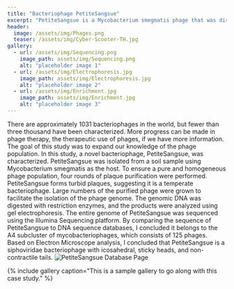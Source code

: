 ```yaml
---
title: "Bacteriophage PetiteSangsue"
excerpt: "PetiteSangsue is a Mycobacterium smegmatis phage that was discovered in Burkesville, KY in 2020. "
header:
  image: /assets/img/Phages.png
  teaser: /assets/img/Cyber-Scooter-TH.jpg
gallery:
  - url: /assets/img/Sequencing.png
    image_path: assets/img/Sequencing.png
    alt: "placeholder image 1"
  - url: /assets/img/Electrophoresis.jpg
    image_path: assets/img/Electrophoresis.jpg
    alt: "placeholder image 2"
  - url: /assets/img/Enrichment.jpg
    image_path: assets/img/Enrichment.jpg
    alt: "placeholder image 3"
---
```


There are approximately 1031 bacteriophages in the world, but fewer than three thousand have been characterized. More progress can be made in phage therapy, the therapeutic use of phages, if we have more information. The goal of this study was to expand our knowledge of the phage population. In this study, a novel bacteriophage, PetiteSangsue, was characterized. PetiteSangsue was isolated from a soil sample using Mycobacterium smegmatis as the host. To ensure a pure and homogeneous phage population, four rounds of plaque purification were performed. PetiteSangsue forms turbid plaques, suggesting it is a temperate bacteriophage. Large numbers of the purified phage were grown to facilitate the isolation of the phage genome. The genomic DNA was digested with restriction enzymes, and the products were analyzed using gel electrophoresis. The entire genome of PetiteSangsue was sequenced using the Illumina Sequencing platform. By comparing the sequence of PetiteSangsue to DNA sequence databases, I concluded it belongs to the A4 subcluster of mycobacteriophages, which consists of 125 phages. Based on Electron Microscope analysis, I concluded that PetiteSangsue is a siphoviridae bacteriophage with icosahedral, sticky heads, and non-contractile tails.
![PetiteSangsue Database Page](https://phagesdb.org/phages/PetiteSangsue/)



{% include gallery caption="This is a sample gallery to go along with this case study." %}
